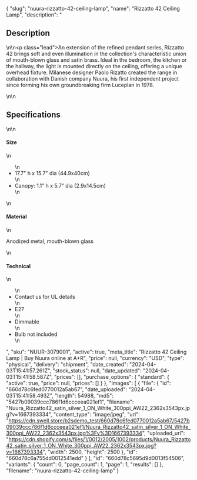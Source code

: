 {
  "slug": "nuura-rizzatto-42-ceiling-lamp",
  "name": "Rizzatto 42 Ceiling Lamp",
  "description": "<h2>Description</h2>\n<!-- split -->\n<p class=\"lead\">An extension of the refined pendant series, Rizzatto 42 brings soft and even illumination in the collection's characteristic union of mouth-blown glass and satin brass. Ideal in the bedroom, the kitchen or the hallway, the light is mounted directly on the ceiling, offering a unique overhead fixture. Milanese designer Paolo Rizatto created the range in collaboration with Danish company Nuura, his first independent project since forming his own groundbreaking firm Luceplan in 1978.</p>\n<!-- split -->\n<h2>Specifications</h2>\n<!-- split -->\n<h4>Size</h4>\n<ul>\n<li>17.7\" h x 15.7\" dia (44.9x40cm)</li>\n<li>Canopy: 1.1\" h x 5.7\" dia (2.9x14.5cm)</li>\n</ul>\n<h4>Material</h4>\n<p>Anodized metal, mouth-blown glass</p>\n<h4>Technical</h4>\n<ul>\n<li>Contact us for UL details</li>\n<li>E27</li>\n<li>Dimmable</li>\n<li>Bulb not included</li>\n</ul>",
  "sku": "NUUR-3079001",
  "active": true,
  "meta_title": "Rizzatto 42 Ceiling Lamp | Buy Nuura online at A+R",
  "price": null,
  "currency": "USD",
  "type": "physical",
  "delivery": "shipment",
  "date_created": "2024-04-03T15:41:57.261Z",
  "stock_status": null,
  "date_updated": "2024-04-03T15:41:58.587Z",
  "prices": [],
  "purchase_options": {
    "standard": {
      "active": true,
      "price": null,
      "prices": []
    }
  },
  "images": [
    {
      "file": {
        "id": "660d78c6fed0770012a5ab67",
        "date_uploaded": "2024-04-03T15:41:58.493Z",
        "length": 54988,
        "md5": "5427b09039ccc786f1d6ccceea021ef1",
        "filename": "Nuura_Rizzatto42_satin_silver_1_ON_White_300ppi_AW22_2362x3543px.jpg?v=1667393334",
        "content_type": "image/jpeg",
        "url": "https://cdn.swell.store/b2sdemo_test/660d78c6fed0770012a5ab67/5427b09039ccc786f1d6ccceea021ef1/Nuura_Rizzatto42_satin_silver_1_ON_White_300ppi_AW22_2362x3543px.jpg%3Fv%3D1667393334",
        "uploaded_url": "https://cdn.shopify.com/s/files/1/0012/2005/1002/products/Nuura_Rizzatto42_satin_silver_1_ON_White_300ppi_AW22_2362x3543px.jpg?v=1667393334",
        "width": 2500,
        "height": 2500
      },
      "id": "660d78c6a755dd0012541edd"
    }
  ],
  "id": "660d78c5695d9d0013f54506",
  "variants": {
    "count": 0,
    "page_count": 1,
    "page": 1,
    "results": []
  },
  "filename": "nuura-rizzatto-42-ceiling-lamp"
}